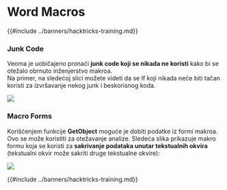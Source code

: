 # Word Macros

{{#include ../banners/hacktricks-training.md}}

### Junk Code

Veoma je uobičajeno pronaći **junk code koji se nikada ne koristi** kako bi se otežalo obrnuto inženjerstvo makroa.\
Na primer, na sledećoj slici možete videti da se If koji nikada neće biti tačan koristi za izvršavanje nekog junk i beskorisnog koda.

![](<../images/image (369).png>)

### Macro Forms

Korišćenjem funkcije **GetObject** moguće je dobiti podatke iz formi makroa. Ovo se može koristiti za otežavanje analize. Sledeća slika prikazuje makro formu koja se koristi za **sakrivanje podataka unutar tekstualnih okvira** (tekstualni okvir može sakriti druge tekstualne okvire):

![](<../images/image (344).png>)

{{#include ../banners/hacktricks-training.md}}
